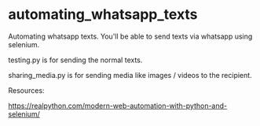 # automating_whatsapp_texts
Automating whatsapp texts. You'll be able to send texts via whatsapp using selenium.

testing.py is for sending the normal texts.

sharing_media.py is for sending media like images / videos to the recipient. 

Resources:

https://realpython.com/modern-web-automation-with-python-and-selenium/

